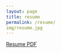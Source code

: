 ```yaml
---
layout: page
title: resume
permalink: /resume/
img/resume.jpg
---
```


[Resume PDF](https://drive.google.com/file/d/1WV-Wce-Mf8B15m-7im-UhYFCg1vpSOod/view?usp=sharing)
